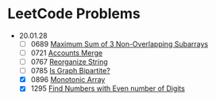 # LeetCode Problems
* 20.01.28
  - [ ] 0689 [Maximum Sum of 3 Non-Overlapping Subarrays](https://leetcode.com/problems/maximum-sum-of-3-non-overlapping-subarrays/)
  - [ ] 0721 [Accounts Merge](https://leetcode.com/problems/accounts-merge/)
  - [ ] 0767 [Reorganize String](https://leetcode.com/problems/reorganize-string/)
  - [ ] 0785 [Is Graph Bipartite?](https://leetcode.com/problems/is-graph-bipartite/)
  - [X] 0896 [Monotonic Array](https://leetcode.com/problems/monotonic-array/)
  - [X] 1295 [Find Numbers with Even number of Digits](https://leetcode.com/problems/find-numbers-with-even-number-of-digits)